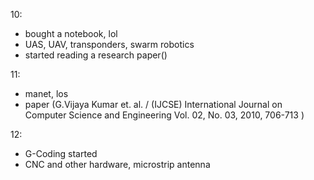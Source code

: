 10:
 - bought a notebook, lol
 - UAS, UAV, transponders, swarm robotics
 - started reading a research paper()

11:
  - manet, los
  - paper (G.Vijaya Kumar et. al. / (IJCSE) International Journal on Computer Science and Engineering Vol. 02, No. 03, 2010, 706-713 )
  
12:
 - G-Coding started
 - CNC and other hardware, microstrip antenna

